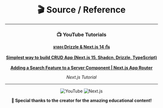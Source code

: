 <div align="center">

# 🎬 Source / Reference

---

### 📺 YouTube Tutorials

**[มาลอง Drizzle & Next.js 14 กัน](https://youtu.be/wLNLNqVHi-g?si=GXgUV1YCiw6b6_wL)**
<br /><br />
**[Simplest way to build CRUD App (Next.js 15, Shadcn, Drizzle, TypeScript)](https://youtu.be/sVy46ocQT-E?si=IH2_lIDcVMweWAiI)**
<br /><br />
**[Adding a Search Feature to a Server Component | Next.js App Router](https://www.youtube.com/watch?v=HQbaiDgH0EA)**

*Next.js Tutorial*

---

<div align="center">
  <img src="https://img.shields.io/badge/YouTube-FF0000?style=for-the-badge&logo=youtube&logoColor=white" alt="YouTube" />
  <img src="https://img.shields.io/badge/Next.js-000000?style=for-the-badge&logo=nextdotjs&logoColor=white" alt="Next.js" />
</div>

**🙏 Special thanks to the creator for the amazing educational content!**

</div>
